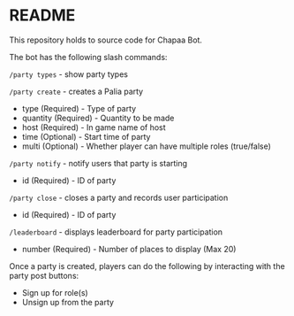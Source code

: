 # README

This repository holds to source code for Chapaa Bot.

The bot has the following slash commands:

`/party types` - show party types

`/party create` - creates a Palia party
- type (Required) - Type of party
- quantity (Required) - Quantity to be made
- host (Required) - In game name of host
- time (Optional) - Start time of party
- multi (Optional) - Whether player can have multiple roles (true/false)

`/party notify` - notify users that party is starting
- id (Required) - ID of party

`/party close` - closes a party and records user participation
- id (Required) - ID of party

`/leaderboard` - displays leaderboard for party participation
- number (Required) - Number of places to display (Max 20)

Once a party is created, players can do the following by interacting with the party post buttons:
- Sign up for role(s)
- Unsign up from the party
